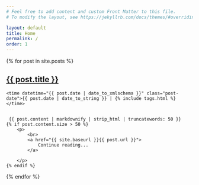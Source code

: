 ```yaml
---
# Feel free to add content and custom Front Matter to this file.
# To modify the layout, see https://jekyllrb.com/docs/themes/#overriding-theme-defaults

layout: default
title: Home
permalink: /
order: 1
---
```


<div class="posts">
  {% for post in site.posts %}
  <article class="post">
    <h1 class="post-title">
      <a href="{{ site.baseurl }}{{ post.url }}">
        {{ post.title }}
      </a>
    </h1>

    <time datetime="{{ post.date | date_to_xmlschema }}" class="post-date">{{ post.date | date_to_string }} | {% include tags.html %}</time>
    

     {{ post.content | markdownify | strip_html | truncatewords: 50 }}
    {% if post.content.size > 50 %}
        <p>
            <br>
            <a href="{{ site.baseurl }}{{ post.url }}">
                Continue reading...
            </a>
            
        </p>
    {% endif %}
  </article>
  {% endfor %}
</div>